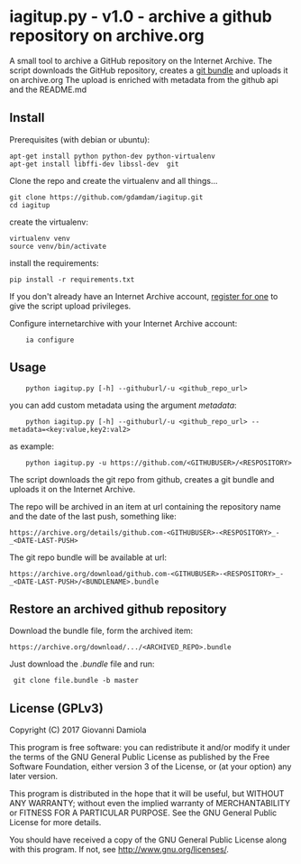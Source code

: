 # iagitup.py - v1.0 - archive a github repository on archive.org

A small tool to archive a GitHub repository on the Internet Archive.
The script downloads the GitHub repository, creates a [git bundle](https://git-scm.com/docs/git-bundle) and uploads it on archive.org
The upload is enriched with metadata from the github api and the README.md

## Install

Prerequisites (with debian or ubuntu):

    apt-get install python python-dev python-virtualenv 
    apt-get install libffi-dev libssl-dev  git

Clone the repo and create the virtualenv and all things...

    git clone https://github.com/gdamdam/iagitup.git
    cd iagitup

create the virtualenv:

    virtualenv venv
    source venv/bin/activate

install the requirements:

    pip install -r requirements.txt

If you don't already have an Internet Archive account, [register for one](https://archive.org/account/login.createaccount.php) to give the script upload privileges.

Configure internetarchive with your Internet Archive account:

        ia configure


## Usage

        python iagitup.py [-h] --githuburl/-u <github_repo_url>

you can add custom metadata using the argument _metadata_:

        python iagitup.py [-h] --githuburl/-u <github_repo_url> --metadata=<key:value,key2:val2>

as example:

        python iagitup.py -u https://github.com/<GITHUBUSER>/<RESPOSITORY>

The script downloads the git repo from github, creates a git bundle and uploads it on the Internet Archive.

The repo will be archived in an item at url containing the repository name and the date of the last push, something like:

    https://archive.org/details/github.com-<GITHUBUSER>-<RESPOSITORY>_-_<DATE-LAST-PUSH>

The git repo bundle will be available at url:

    https://archive.org/download/github.com-<GITHUBUSER>-<RESPOSITORY>_-_<DATE-LAST-PUSH>/<BUNDLENAME>.bundle

## Restore an archived github repository

Download the bundle file, form the archived item:

    https://archive.org/download/.../<ARCHIVED_REPO>.bundle
Just download the _.bundle_ file and run:

     git clone file.bundle -b master



## License (GPLv3)

Copyright (C) 2017 Giovanni Damiola

This program is free software: you can redistribute it and/or modify
it under the terms of the GNU General Public License as published by
the Free Software Foundation, either version 3 of the License, or
(at your option) any later version.

This program is distributed in the hope that it will be useful,
but WITHOUT ANY WARRANTY; without even the implied warranty of
MERCHANTABILITY or FITNESS FOR A PARTICULAR PURPOSE.  See the
GNU General Public License for more details.

You should have received a copy of the GNU General Public License
along with this program.  If not, see <http://www.gnu.org/licenses/>.
